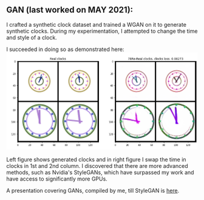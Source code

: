 ## GAN (last worked on MAY 2021): 

I crafted a synthetic clock dataset and trained a WGAN on it to generate synthetic clocks. During my experimentation, I attempted to change the time and style of a clock. 


I succeeded in doing so as demonstrated here:
![My Image](GAN_clock.png "Swapping the time between left and right clocks.")


Left figure shows generated clocks and in right figure I swap the time in clocks in 1st and 2nd column. I discovered that there are more advanced methods, such as Nvidia's StyleGANs, which have surpassed my work and have access to significantly more GPUs. 


A presentation covering GANs, compiled by me, till StyleGAN is [here](https://docs.google.com/presentation/d/15NaaU3NCRqqne21jq_sFMC7SxHamAp1cE993oeykLBM/edit).
